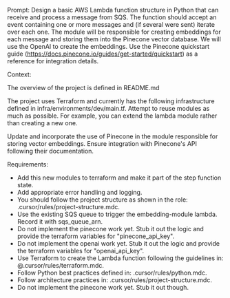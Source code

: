 Prompt:
Design a basic AWS Lambda function structure in Python that can receive and process a message from SQS. The function should accept an event containing one or more messages and (if several were sent) iterate over each one. The module will be responsible for creating embeddings for each message and storing them into the Pinecone vector database. We will use the OpenAI to create the embeddings. Use the Pinecone quickstart guide (https://docs.pinecone.io/guides/get-started/quickstart) as a reference for integration details.

Context:

The overview of the project is defined in README.md

The project uses Terraform and currently has the following infrastructure defined in infra/environments/dev/main.tf. Attempt to reuse modules as much as possible. For example, you can extend the lambda module rather than creating a new one. 

Update and incorporate the use of Pinecone in the module responsible for storing vector embeddings. Ensure integration with Pinecone's API following their documentation.

Requirements:
* Add this new modules to terraform and make it part of the step function state.
* Add appropriate error handling and logging.
* You should follow the project structure as shown in the role: .cursor/rules/project-structure.mdc.
* Use the existing SQS queue to trigger the embedding-module lambda. Record it with sqs_queue_arn.
* Do not implement the pinecone work yet. Stub it out the logic and provide the terraform variables for "pinecone_api_key".
* Do not implement the openai work yet. Stub it out the logic and provide the terraform variables for "openai_api_key".
* Use Terraform to create the Lambda function following the guidelines in: @.cursor/rules/terraform.mdc.
* Follow Python best practices defined in: .cursor/rules/python.mdc.
* Follow architecture practices in: .cursor/rules/project-structure.mdc.
* Do not implement the pinecone work yet. Stub it out though.

